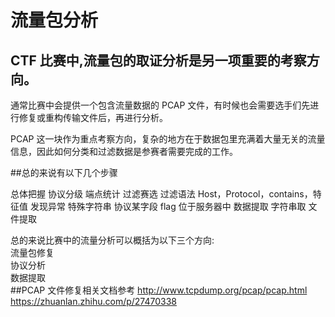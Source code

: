 # 流量包分析</br>
## CTF 比赛中,流量包的取证分析是另一项重要的考察方向。</br>

通常比赛中会提供一个包含流量数据的 PCAP 文件，有时候也会需要选手们先进行修复或重构传输文件后，再进行分析。</br>

PCAP 这一块作为重点考察方向，复杂的地方在于数据包里充满着大量无关的流量信息，因此如何分类和过滤数据是参赛者需要完成的工作。

##总的来说有以下几个步骤


  总体把握
       协议分级
       端点统计
    过滤赛选
       过滤语法
        Host，Protocol，contains，特征值
  发现异常
        特殊字符串
        协议某字段
       flag 位于服务器中
  数据提取
       字符串取
        文件提取

总的来说比赛中的流量分析可以概括为以下三个方向:</br>
流量包修复</br>
协议分析</br>
数据提取</br>
##PCAP 文件修复相关文档参考
  http://www.tcpdump.org/pcap/pcap.html</br>
  https://zhuanlan.zhihu.com/p/27470338
